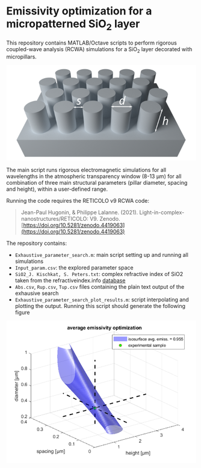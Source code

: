 # Emissivity optimization for a micropatterned SiO<sub>2</sub> layer

This repository contains MATLAB/Octave scripts to perform rigorous coupled-wave analysis (RCWA) simulations for a SiO<sub>2</sub> layer decorated with micropillars.

![optimization parameters of the array of micro-pillars](https://github.com/21grd03-parametric/sio2-micropillars/blob/main/micropattern_SIO2.png)

The main script runs rigorous electromagnetic simulations for all wavelengths in the atmospheric transparency window (8-13 µm) for all combination of three main structural parameters (pillar diameter, spacing and height), within a user-defined range.

Running the code requires the RETICOLO v9 RCWA code:
> Jean-Paul Hugonin, & Philippe Lalanne. (2021). Light-in-complex-nanostructures/RETICOLO: V9. Zenodo. [https://doi.org/10.5281/zenodo.4419063](https://doi.org/10.5281/zenodo.4419063)

The repository contains:
* `Exhaustive_parameter_search.m`: main script setting up and running all simulations
* `Input_param.csv`: the explored parameter space
* `SiO2_J. Kischkat, S. Peters.txt`: complex refractive index of SiO2 taken from the refractiveindex.info [database](https://refractiveindex.info/?shelf=main&book=SiO2&page=Kischkat)
* `Abs.csv`, `Rup.csv`, `Tup.csv` files containing the plain text output of the exhausive search
* `Exhaustive_parameter_search_plot_results.m`: script interpolating and plotting the output. Running this script should generate the following figure

![emissivity isosurface generated by the Exhaustive_parameter_search_plot_results.m script](https://github.com/21grd03-parametric/sio2-micropillars/blob/main/emissivity_isosurface.png)
